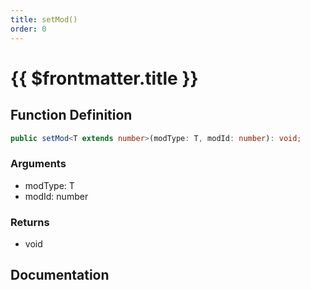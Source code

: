 ```yaml
---
title: setMod()
order: 0
---
```


# {{ $frontmatter.title }}

## Function Definition

```ts
public setMod<T extends number>(modType: T, modId: number): void;
```

### Arguments

* modType: T
* modId: number

### Returns

* void

## Documentation

<!--@include: ./parts/setMod.md-->
